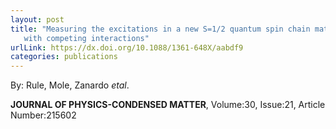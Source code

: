 ```yaml
---
layout: post
title: "Measuring the excitations in a new S=1/2 quantum spin chain material
   with competing interactions"
urlLink: https://dx.doi.org/10.1088/1361-648X/aabdf9
categories: publications
---
```

By: Rule, Mole, Zanardo *etal*.

**JOURNAL OF PHYSICS-CONDENSED MATTER**, Volume:30, Issue:21, Article Number:215602
